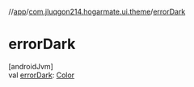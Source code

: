 //[app](../../index.md)/[com.jluqgon214.hogarmate.ui.theme](index.md)/[errorDark](error-dark.md)

# errorDark

[androidJvm]\
val [errorDark](error-dark.md): [Color](https://developer.android.com/reference/kotlin/androidx/compose/ui/graphics/Color.html)

